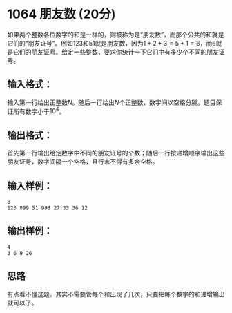 # 1064 朋友数 (20分)
如果两个整数各位数字的和是一样的，则被称为是“朋友数”，而那个公共的和就是它们的“朋友证号”。例如123和51就是朋友数，因为$1+2+3=5+1=6$，而6就是它们的朋友证号。给定一些整数，要求你统计一下它们中有多少个不同的朋友证号。
## 输入格式：
输入第一行给出正整数$N$。随后一行给出$N$个正整数，数字间以空格分隔。题目保证所有数字小于$10^{4}$。
## 输出格式：
首先第一行输出给定数字中不同的朋友证号的个数；随后一行按递增顺序输出这些朋友证号，数字间隔一个空格，且行末不得有多余空格。
## 输入样例：
```
8
123 899 51 998 27 33 36 12
```
## 输出样例：
```
4
3 6 9 26
```
## 思路
有点看不懂这题。其实不需要管每个和出现了几次，只要把每个数字的和递增输出就可以了。